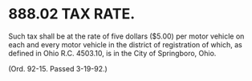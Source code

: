 888.02 TAX RATE.
================

Such tax shall be at the rate of five dollars (\$5.00) per motor vehicle
on each and every motor vehicle in the district of registration of
which, as defined in Ohio R.C. 4503.10, is in the City of Springboro,
Ohio.

(Ord. 92-15. Passed 3-19-92.)
